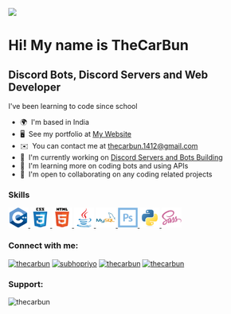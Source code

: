 ![](https://imgur.com/vRuKjYn.png)


Hi! My name is TheCarBun
=================================================================================================================================

Discord Bots, Discord Servers and Web Developer
---------------------------------------

I've been learning to code since school

* 🌍  I'm based in India
* 🖥️  See my portfolio at [My Website](http://thecarbun.netlify.app/)
* ✉️  You can contact me at [thecarbun.1412@gmail.com](mailto:thecarbun.1412@gmail.com)
* 🚀  I'm currently working on [Discord Servers and Bots Building](http://discord.gg/Haqsvzmhxz)
* 🧠  I'm learning more on coding bots and using APIs
* 🤝  I'm open to collaborating on any coding related projects

### Skills

<p align="left"> <a href="https://www.w3schools.com/cpp/" target="_blank" rel="noreferrer"> <img src="https://raw.githubusercontent.com/devicons/devicon/master/icons/cplusplus/cplusplus-original.svg" alt="cplusplus" width="40" height="40"/> </a> <a href="https://www.w3schools.com/css/" target="_blank" rel="noreferrer"> <img src="https://raw.githubusercontent.com/devicons/devicon/master/icons/css3/css3-original-wordmark.svg" alt="css3" width="40" height="40"/> </a> <a href="https://www.w3.org/html/" target="_blank" rel="noreferrer"> <img src="https://raw.githubusercontent.com/devicons/devicon/master/icons/html5/html5-original-wordmark.svg" alt="html5" width="40" height="40"/> </a> <a href="https://www.java.com" target="_blank" rel="noreferrer"> <img src="https://raw.githubusercontent.com/devicons/devicon/master/icons/java/java-original.svg" alt="java" width="40" height="40"/> </a> <a href="https://www.mysql.com/" target="_blank" rel="noreferrer"> <img src="https://raw.githubusercontent.com/devicons/devicon/master/icons/mysql/mysql-original-wordmark.svg" alt="mysql" width="40" height="40"/> </a> <a href="https://www.photoshop.com/en" target="_blank" rel="noreferrer"> <img src="https://raw.githubusercontent.com/devicons/devicon/master/icons/photoshop/photoshop-line.svg" alt="photoshop" width="40" height="40"/> </a> <a href="https://www.python.org" target="_blank" rel="noreferrer"> <img src="https://raw.githubusercontent.com/devicons/devicon/master/icons/python/python-original.svg" alt="python" width="40" height="40"/> </a> <a href="https://sass-lang.com" target="_blank" rel="noreferrer"> <img src="https://raw.githubusercontent.com/devicons/devicon/master/icons/sass/sass-original.svg" alt="sass" width="40" height="40"/> </a> </p>

<h3 align="left">Connect with me:</h3>
<p align="left">
<a href="https://twitter.com/thecarbun" target="blank"><img align="center" src="https://raw.githubusercontent.com/rahuldkjain/github-profile-readme-generator/master/src/images/icons/Social/twitter.svg" alt="thecarbun" height="30" width="40" /></a>
<a href="https://linkedin.com/in/subhopriyo" target="blank"><img align="center" src="https://raw.githubusercontent.com/rahuldkjain/github-profile-readme-generator/master/src/images/icons/Social/linked-in-alt.svg" alt="subhopriyo" height="30" width="40" /></a>
<a href="https://instagram.com/thecarbun" target="blank"><img align="center" src="https://raw.githubusercontent.com/rahuldkjain/github-profile-readme-generator/master/src/images/icons/Social/instagram.svg" alt="thecarbun" height="30" width="40" /></a>
<a href="https://discord.gg/thecarbun" target="blank"><img align="center" src="https://raw.githubusercontent.com/danielcranney/readme-generator/main/public/icons/socials/discord.svg" alt="thecarbun" height="30" width="40" /></a>
</p>


<h3 align="left">Support:</h3>
<p><a href="https://ko-fi.com/thecarbun"> <img align="left" src="https://cdn.ko-fi.com/cdn/kofi3.png?v=3" height="50" width="210" alt="thecarbun" /></a></p><br><br>


